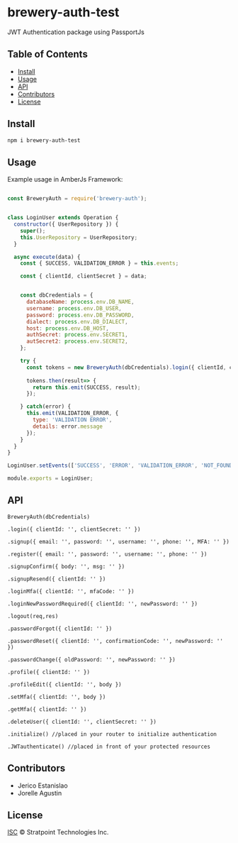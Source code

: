# brewery-auth-test

JWT Authentication package using PassportJs 


## Table of Contents

* [Install](#install)
* [Usage](#usage)
* [API](#api)
* [Contributors](#contributors)
* [License](#license)


## Install

```sh
npm i brewery-auth-test
```

## Usage

Example usage in AmberJs Framework:

```js

const BreweryAuth = require('brewery-auth');


class LoginUser extends Operation {
  constructor({ UserRepository }) {
    super();
    this.UserRepository = UserRepository;
  }

  async execute(data) {
    const { SUCCESS, VALIDATION_ERROR } = this.events;

    const { clientId, clientSecret } = data;


    const dbCredentials = {
      databaseName: process.env.DB_NAME,
      username: process.env.DB_USER,
      password: process.env.DB_PASSWORD,
      dialect: process.env.DB_DIALECT,
      host: process.env.DB_HOST,
      authSecret: process.env.SECRET1,
      autSecret2: process.env.SECRET2,
    };

    try {
      const tokens = new BreweryAuth(dbCredentials).login({ clientId, clientSecret });
      
      tokens.then(result=> {
        return this.emit(SUCCESS, result);
      });

    } catch(error) {
      this.emit(VALIDATION_ERROR, {
        type: 'VALIDATION ERROR',
        details: error.message
      });
    }
  }
}

LoginUser.setEvents(['SUCCESS', 'ERROR', 'VALIDATION_ERROR', 'NOT_FOUND']);

module.exports = LoginUser;

```

## API

`BreweryAuth(dbCredentials)`

`.login({ clientId: '', clientSecret: '' })`

`.signup({ email: '', password: '', username: '', phone: '', MFA: '' })`

`.register({ email: '', password: '', username: '', phone: '' })`

`.signupConfirm({ body: '', msg: '' })`

`.signupResend({ clientId: '' })`

`.loginMfa({ clientId: '', mfaCode: '' })`

`.loginNewPasswordRequired({ clientId: '', newPassword: '' })`

`.logout(req,res)`

`.passwordForgot({ clientId: '' })`

`.passwordReset({ clientId: '', confirmationCode: '', newPassword: '' })`

`.passwordChange({ oldPassword: '', newPassword: '' })`

`.profile({ clientId: '' })`

`.profileEdit({ clientId: '', body })`

`.setMfa({ clientId: '', body })`

`.getMfa({ clientId: '' })`

`.deleteUser({ clientId: '', clientSecret: '' })`

`.initialize() //placed in your router to initialize authentication`

`.JWTauthenticate() //placed in front of your protected resources`


## Contributors

* Jerico Estanislao
* Jorelle Agustin

## License

[ISC](LICENSE) © Stratpoint Technologies Inc.
